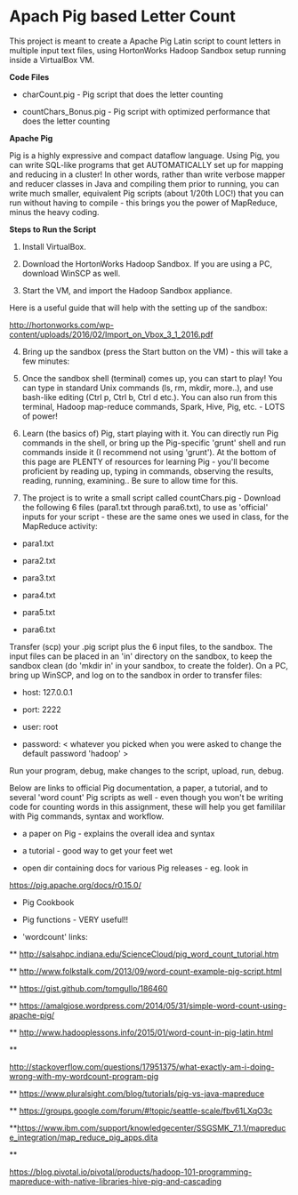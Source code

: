 # Apach Pig based Letter Count

This project is meant to create a Apache Pig Latin script to count letters in multiple input text files, using HortonWorks Hadoop Sandbox setup running inside a VirtualBox VM. 

**Code Files**

* charCount.pig - Pig script that does the letter counting

* countChars_Bonus.pig - Pig script with optimized performance that does the letter counting

**Apache Pig**

Pig is a highly expressive and compact dataflow language. Using Pig, you can write SQL-like programs that get AUTOMATICALLY set up for mapping and reducing in a cluster! In other words, rather than write verbose mapper and reducer classes in Java and compiling them prior to running, you can write much smaller, equivalent Pig scripts (about 1/20th LOC!) that you can run without having to compile - this brings you the power of MapReduce, minus the heavy coding.

**Steps to Run the Script**

1. Install VirtualBox.

2. Download the HortonWorks Hadoop Sandbox. If you are using a PC, download WinSCP as well.

3. Start the VM, and import the Hadoop Sandbox appliance.

Here is a useful guide that will help with the setting up of the sandbox:

http://hortonworks.com/wp-content/uploads/2016/02/Import_on_Vbox_3_1_2016.pdf

4. Bring up the sandbox (press the Start button on the VM) - this will take a few minutes:
 
5. Once the sandbox shell (terminal) comes up, you can start to play! You can type in standard Unix commands (ls, rm, mkdir, more..), and use bash-like editing (Ctrl p, Ctrl b, Ctrl d etc.). You can also run from this terminal, Hadoop map-reduce commands, Spark, Hive, Pig, etc. - LOTS of power!

 
6. Learn (the basics of) Pig, start playing with it. You can directly run Pig commands in the shell, or bring up the Pig-specific 'grunt' shell and run commands inside it (I recommend not using 'grunt').
At the bottom of this page are PLENTY of resources for learning Pig - you'll become proficient by reading up, typing in commands, observing the results, reading, running, examining.. Be sure to allow time for this.

7. The project is to write a small script called countChars.pig - Download the following 6 files (para1.txt through para6.txt), to use as 'official' inputs for your script - these are the same ones we used in class, for the MapReduce activity:

* para1.txt

* para2.txt

* para3.txt

* para4.txt

* para5.txt

* para6.txt

Transfer (scp) your .pig script plus the 6 input files, to the sandbox. The input files can be placed in an 'in' directory on the sandbox, to keep the sandbox clean (do 'mkdir in' in your sandbox, to create the folder). On a PC, bring up WinSCP, and log on to the sandbox in order to transfer files:

* host: 127.0.0.1

* port: 2222

* user: root

* password: < whatever you picked when you were asked to change the default password 'hadoop' >

 
Run your program, debug, make changes to the script, upload, run, debug.


Below are links to official Pig documentation, a paper, a tutorial, and to several 'word count' Pig scripts as well - even though you won't be writing code for counting words in this assignment, these will help you get famililar with Pig commands, syntax and workflow.

* a paper on Pig - explains the overall idea and syntax

* a tutorial - good way to get your feet wet

* open dir containing docs for various Pig releases - eg. look in

https://pig.apache.org/docs/r0.15.0/

* Pig Cookbook

* Pig functions - VERY useful!!

* 'wordcount' links:

** http://salsahpc.indiana.edu/ScienceCloud/pig_word_count_tutorial.htm

** http://www.folkstalk.com/2013/09/word-count-example-pig-script.html

** https://gist.github.com/tomgullo/186460

** https://amalgjose.wordpress.com/2014/05/31/simple-word-count-using-apache-pig/

** http://www.hadooplessons.info/2015/01/word-count-in-pig-latin.html

** 

http://stackoverflow.com/questions/17951375/what-exactly-am-i-doing-wrong-with-my-wordcount-program-pig

** https://www.pluralsight.com/blog/tutorials/pig-vs-java-mapreduce

** https://groups.google.com/forum/#!topic/seattle-scale/fbv61LXqO3c

**https://www.ibm.com/support/knowledgecenter/SSGSMK_7.1.1/mapreduce_integration/map_reduce_pig_apps.dita

** 

https://blog.pivotal.io/pivotal/products/hadoop-101-programming-mapreduce-with-native-libraries-hive-pig-and-cascading


